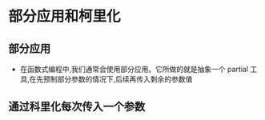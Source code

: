 # 部分应用和柯里化

## 部分应用

- 在函数式编程中,我们通常会使用部分应用。它所做的就是抽象一个 partial 工具,在先预制部分参数的情况下,后续再传入剩余的参数值

## 通过科里化每次传入一个参数
